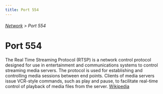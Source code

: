 ```yaml
---
title: Port 554
---
```

###### [Network](../wiki/network-technology.html) > Port 554

# Port 554

The Real Time Streaming Protocol (RTSP) is a network control protocol designed for use in entertainment and communications systems to control streaming media servers. The protocol is used for establishing and controlling media sessions between end points. Clients of media servers issue VCR-style commands, such as play and pause, to facilitate real-time control of playback of media files from the server. <a href="https://de.wikipedia.org/wiki/Real-Time_Streaming_Protocol" target="_blank">Wikipedia</a>  


